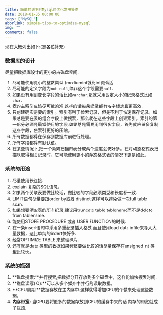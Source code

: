 ```yaml
---
title: 简单的说下对Mysql的优化常用操作
date: 2018-01-05 00:00:00
tags: ["MySQL"]
abbrlink: simple-tips-to-optimize-mysql
img: ""
comments: false
---
```


现在大概列出如下:(忘各位补充)

### 数据库的设计
尽量把数据库设计的更小的占磁盘空间.

1. 尽可能使用更小的整数类型.(mediumint就比int更合适. 
2. 尽可能的定义字段为`not null`,除非这个字段需要`null`.
3. 如果没有用到变长字段的话比如`varchar`,那就采用固定大小的纪录格式比如`char`.
4. 表的主索引应该尽可能的短.这样的话每条纪录都有名字标志且更高效.
5. 只创建确实需要的索引。索引有利于检索记录，但是不利于快速保存记录。如果总是要在表的组合字段上做搜索，那么就在这些字段上创建索引。索引的第一部分必须是最常使用的字段.如果总是需要用到很多字段，首先就应该多复制这些字段，使索引更好的压缩。
6. 所有数据都得在保存到数据库前进行处理。
7. 所有字段都得有默认值。
8. 在某些情况下,把一个频繁扫描的表分成两个速度会快好多。在对动态格式表扫描以取得相关记录时，它可能使用更小的静态格式表的情况下更是如此。



### 系统的用途

1. 尽量使用长连接.
2. explain 复杂的SQL语句。
3. 如果两个关联表要做比较话，做比较的字段必须类型和长度都一致.
4. LIMIT语句尽量要跟order by或者 distinct.这样可以避免做一次full table scan.
5. 如果想要清空表的所有纪录,建议用truncate table tablename而不是delete from tablename.
6. 能使用STORE PROCEDURE 或者 USER FUNCTION的时候.
7. 在一条insert语句中采用多重纪录插入格式.而且使用load data infile来导入大量数据，这比单纯的indert快好多.
8. 经常OPTIMIZE TABLE 来整理碎片.
9. 还有就是date 类型的数据如果频繁要做比较的话尽量保存在unsigned int 类型比较快。

### 系统的瓶颈
1. **磁盘搜索:**并行搜索,把数据分开存放到多个磁盘中，这样能加快搜索时间.
2. **磁盘读写(IO):**可以从多个媒介中并行的读取数据。
3. **CPU周期:**数据存放在主内存中.这样就得增加CPU的个数来处理这些数据。
4. **内存带宽:** 当CPU要将更多的数据存放到CPU的缓存中来的话,内存的带宽就成了瓶颈.
